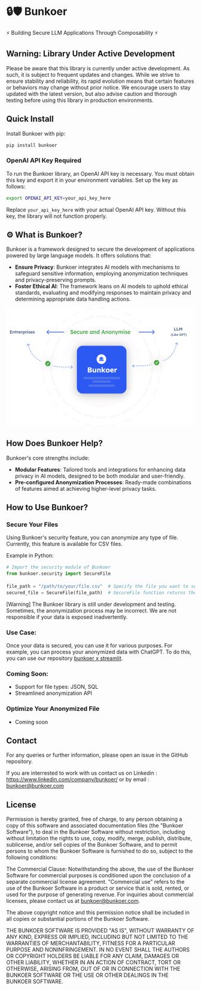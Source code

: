 
# 🔒🛡️ Bunkoer

⚡ Building Secure LLM Applications Through Composability ⚡

## Warning: Library Under Active Development

Please be aware that this library is currently under active development. As such, it is subject to frequent updates and changes. While we strive to ensure stability and reliability, its rapid evolution means that certain features or behaviors may change without prior notice. We encourage users to stay updated with the latest version, but also advise caution and thorough testing before using this library in production environments.

## Quick Install

Install Bunkoer with pip:

```bash
pip install bunkoer
```
### OpenAI API Key Required

To run the Bunkoer library, an OpenAI API key is necessary. You must obtain this key and export it in your environment variables. Set up the key as follows:

```bash
export OPENAI_API_KEY=your_api_key_here
```

Replace `your_api_key_here` with your actual OpenAI API key. Without this key, the library will not function properly.

## ⚙️ What is Bunkoer?

Bunkoer is a framework designed to secure the development of applications powered by large language models. It offers solutions that:

- **Ensure Privacy**: Bunkoer integrates AI models with mechanisms to safeguard sensitive information, employing anonymization techniques and privacy-preserving prompts.
- **Foster Ethical AI**: The framework leans on AI models to uphold ethical standards, evaluating and modifying responses to maintain privacy and determining appropriate data handling actions.

![Schema](images/schema.png)

## How Does Bunkoer Help?

Bunkoer's core strengths include:

- **Modular Features**: Tailored tools and integrations for enhancing data privacy in AI models, designed to be both modular and user-friendly.
- **Pre-configured Anonymization Processes**: Ready-made combinations of features aimed at achieving higher-level privacy tasks.

## How to Use Bunkoer?

### Secure Your Files

Using Bunkoer's security feature, you can anonymize any type of file. Currently, this feature is available for CSV files.

Example in Python:

```python
# Import the security module of Bunkoer
from bunkoer.security import SecureFile 

file_path = "/path/to/your/file.csv"  # Specify the file you want to secure
secured_file = SecureFile(file_path)  # SecureFile function returns the path of the anonymized file
```

[Warning] The Bunkoer library is still under development and testing. Sometimes, the anonymization process may be incorrect. We are not responsible if your data is exposed inadvertently.

### Use Case:

Once your data is secured, you can use it for various purposes. For example, you can process your anonymized data with ChatGPT. To do this, you can use our repository [bunkoer x streamlit](https://github.com/Bunkoer/bunkoer-x-streamlit).

### Coming Soon:

- Support for file types: JSON, SQL
- Streamlined anonymization API

### Optimize Your Anonymized File

- Coming soon

## Contact
For any queries or further information, please open an issue in the GitHub repository.

If you are interrested to work with us contact us on Linkedin : https://www.linkedin.com/company/bunkoer/ 
or by email : bunkoer@bunkoer.com

## License

Permission is hereby granted, free of charge, to any person obtaining a copy of this software and associated documentation files (the "Bunkoer Software"), to deal in the Bunkoer Software without restriction, including without limitation the rights to use, copy, modify, merge, publish, distribute, sublicense, and/or sell copies of the Bunkoer Software, and to permit persons to whom the Bunkoer Software is furnished to do so, subject to the following conditions:

The Commercial Clause: Notwithstanding the above, the use of the Bunkoer Software for commercial purposes is conditioned upon the conclusion of a separate commercial license agreement. "Commercial use" refers to the use of the Bunkoer Software in a product or service that is sold, rented, or used for the purpose of generating revenue. For inquiries about commercial licenses, please contact us at bunkoer@bunkoer.com.

The above copyright notice and this permission notice shall be included in all copies or substantial portions of the Bunkoer Software.

THE BUNKOER SOFTWARE IS PROVIDED "AS IS", WITHOUT WARRANTY OF ANY KIND, EXPRESS OR IMPLIED, INCLUDING BUT NOT LIMITED TO THE WARRANTIES OF MERCHANTABILITY, FITNESS FOR A PARTICULAR PURPOSE AND NONINFRINGEMENT. IN NO EVENT SHALL THE AUTHORS OR COPYRIGHT HOLDERS BE LIABLE FOR ANY CLAIM, DAMAGES OR OTHER LIABILITY, WHETHER IN AN ACTION OF CONTRACT, TORT OR OTHERWISE, ARISING FROM, OUT OF OR IN CONNECTION WITH THE BUNKOER SOFTWARE OR THE USE OR OTHER DEALINGS IN THE BUNKOER SOFTWARE.
